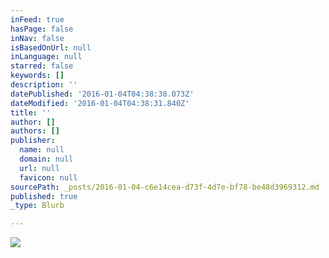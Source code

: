 ```yaml
---
inFeed: true
hasPage: false
inNav: false
isBasedOnUrl: null
inLanguage: null
starred: false
keywords: []
description: ''
datePublished: '2016-01-04T04:38:38.073Z'
dateModified: '2016-01-04T04:38:31.840Z'
title: ''
author: []
authors: []
publisher:
  name: null
  domain: null
  url: null
  favicon: null
sourcePath: _posts/2016-01-04-c6e14cea-d73f-4d7e-bf78-be48d3969312.md
published: true
_type: Blurb

---
```

![](https://the-grid-user-content.s3-us-west-2.amazonaws.com/69748480-5bb4-4761-8b70-cd54dbae74e0.jpg)